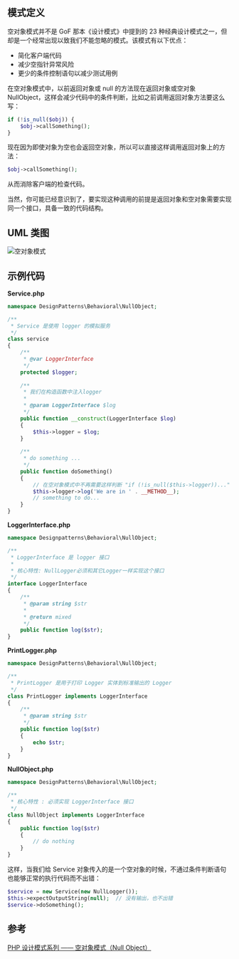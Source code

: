 ## 模式定义
空对象模式并不是 GoF 那本《设计模式》中提到的 23 种经典设计模式之一，但却是一个经常出现以致我们不能忽略的模式。该模式有以下优点：

* 简化客户端代码
* 减少空指针异常风险
* 更少的条件控制语句以减少测试用例

在空对象模式中，以前返回对象或 null 的方法现在返回对象或空对象 NullObject，这样会减少代码中的条件判断，比如之前调用返回对象方法要这么写：

```php
if (!is_null($obj)) {
    $obj->callSomething();
}
```

现在因为即使对象为空也会返回空对象，所以可以直接这样调用返回对象上的方法：

```php
$obj->callSomething();
```

从而消除客户端的检查代码。

当然，你可能已经意识到了，要实现这种调用的前提是返回对象和空对象需要实现同一个接口，具备一致的代码结构。


## UML 类图
![空对象模式](http://cnd.qiniu.lin07ux.cn/markdown/1467956299545.png)


## 示例代码

**Service.php**

```php
namespace DesignPatterns\Behavioral\NullObject;

/**
 * Service 是使用 logger 的模拟服务
 */
class service
{
    /**
     * @var LoggerInterface
     */
    protected $logger;
    
    /**
     * 我们在构造函数中注入logger
     *
     * @param LoggerInterface $log
     */
    public function __construct(LoggerInterface $log)
    {
        $this->logger = $log;
    }
    
    /**
     * do something ...
     */
    public function doSomething()
    {
        // 在空对象模式中不再需要这样判断 "if (!is_null($this->logger))..."
        $this->logger->log('We are in ' . __METHOD__);
        // something to do...
    }
}
```

**LoggerInterface.php**

```php
namespace Designpatterns\Behavioral\NullObject;

/**
 * LoggerInterface 是 logger 接口
 *
 * 核心特性: NullLogger必须和其它Logger一样实现这个接口
 */
interface LoggerInterface
{
    /**
     * @param string $str
     *
     * @return mixed
     */
    public function log($str);
}
```

**PrintLogger.php**

```php
namespace DesignPatterns\Behavioral\NullObject;

/**
 * PrintLogger 是用于打印 Logger 实体到标准输出的 Logger
 */
class PrintLogger implements LoggerInterface
{
    /**
     * @param string $str
     */
    public function log($str)
    {
        echo $str;
    }
}
```

**NullObject.php**

```php
namespace DesignPatterns\Behavioral\NullObject;

/**
 * 核心特性 : 必须实现 LoggerInterface 接口
 */
class NullObject implements LoggerInterface
{
    public function log($str)
    {
        // do nothing
    }
}
```

这样，当我们给 Service 对象传入的是一个空对象的时候，不通过条件判断语句也能够正常的执行代码而不出错：

```php
$service = new Service(new NullLogger());
$this->expectOutputString(null);  // 没有输出，也不出错
$service->doSomething();
```


## 参考
[PHP 设计模式系列 —— 空对象模式（Null Object）](http://laravelacademy.org/post/2912.html)

